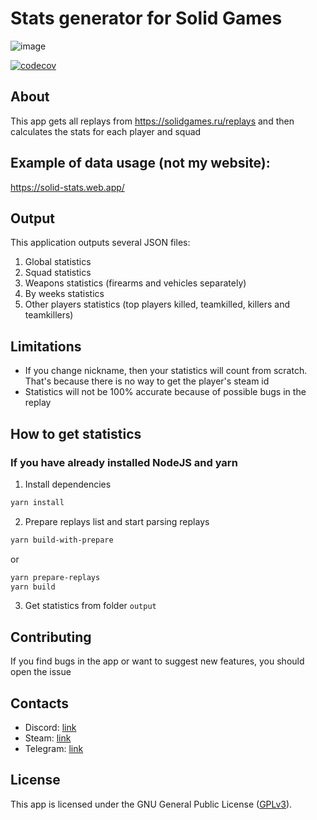 # Stats generator for Solid Games

![image](https://user-images.githubusercontent.com/46472464/170368201-75d53a23-cc63-4860-8692-2e888f443037.png)

[![codecov](https://codecov.io/gh/Afgan0r/sg-replay-parser/branch/master/graph/badge.svg?token=GP4996N1SK)](https://codecov.io/gh/Afgan0r/sg-replay-parser)

## About

This app gets all replays from https://solidgames.ru/replays and then calculates the stats for each player and squad

## Example of data usage (not my website):

https://solid-stats.web.app/

## Output

This application outputs several JSON files:
1) Global statistics
2) Squad statistics
3) Weapons statistics (firearms and vehicles separately)
4) By weeks statistics
5) Other players statistics (top players killed, teamkilled, killers and teamkillers)

## Limitations

- If you change nickname, then your statistics will count from scratch. That's because there is no way to get the player's steam id
- Statistics will not be 100% accurate because of possible bugs in the replay

## How to get statistics

### If you have already installed NodeJS and yarn

1. Install dependencies
```sh
yarn install
```
2. Prepare replays list and start parsing replays
```sh
yarn build-with-prepare
```
or
```sh
yarn prepare-replays
yarn build
```
3. Get statistics from folder `output`

## Contributing

If you find bugs in the app or want to suggest new features, you should open the issue

## Contacts

- Discord: [link](https://discordapp.com/users/270491849066545153)
- Steam: [link](https://steamcommunity.com/id/Afgan0r)
- Telegram: [link](https://t.me/Afgan0r)

## License

This app is licensed under the GNU General Public License ([GPLv3](https://github.com/Afgan0r/sg-replay-parser/blob/master/LICENSE)).
